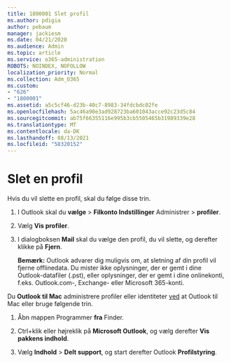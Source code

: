 ```yaml
---
title: 1800001 Slet profil
ms.author: pdigia
author: pebaum
manager: jackiesm
ms.date: 04/21/2020
ms.audience: Admin
ms.topic: article
ms.service: o365-administration
ROBOTS: NOINDEX, NOFOLLOW
localization_priority: Normal
ms.collection: Adm_O365
ms.custom:
- "626"
- "1800001"
ms.assetid: a5c5cf46-d23b-40c7-8983-34fdcbdc02fe
ms.openlocfilehash: 5ac46a90e3ad928723ba601043acce92c23d5c84
ms.sourcegitcommit: ab75f66355116e995b3cb5505465b31989339e28
ms.translationtype: MT
ms.contentlocale: da-DK
ms.lasthandoff: 08/13/2021
ms.locfileid: "58320152"
---
```

# <a name="delete-a-profile"></a>Slet en profil

Hvis du vil slette en profil, skal du følge disse trin.
  
1. I Outlook skal du **vælge** \> **Filkonto Indstillinger** Administrer \> **profiler**.

2. Vælg **Vis profiler**.

3. I dialogboksen **Mail** skal du vælge den profil, du vil slette, og derefter klikke på **Fjern**.

    **Bemærk:** Outlook advarer dig muligvis om, at sletning af din profil vil fjerne offlinedata. Du mister ikke oplysninger, der er gemt i dine Outlook-datafiler (.pst), eller oplysninger, der er gemt i dine onlinekonti, f.eks. Outlook.com-, Exchange- eller Microsoft 365-konti.
  
Du **Outlook til Mac** administrere profiler eller identiteter [ved](https://support.office.com/article/fed2a955-74df-4a24-bef6-78a426958c4c.aspx) at Outlook til Mac eller bruge følgende trin.
  
1. Åbn mappen Programmer **fra** Finder.

2. Ctrl+klik eller højreklik på **Microsoft Outlook**, og vælg derefter **Vis pakkens indhold**.

3. Vælg **Indhold** \> **Delt support**, og start derefter Outlook **Profilstyring**.
